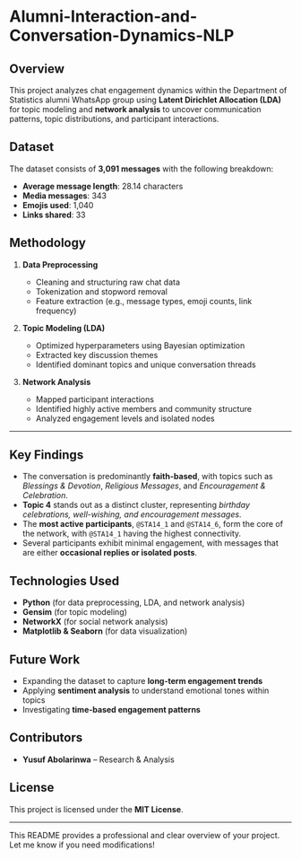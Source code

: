 
# Alumni-Interaction-and-Conversation-Dynamics-NLP 

## **Overview**  
This project analyzes chat engagement dynamics within the Department of Statistics alumni WhatsApp group using **Latent Dirichlet Allocation (LDA)** for topic modeling and **network analysis** to uncover communication patterns, topic distributions, and participant interactions.  


## **Dataset**  
The dataset consists of **3,091 messages** with the following breakdown:  
- **Average message length**: 28.14 characters  
- **Media messages**: 343  
- **Emojis used**: 1,040  
- **Links shared**: 33  

## **Methodology**  
1. **Data Preprocessing**  
   - Cleaning and structuring raw chat data  
   - Tokenization and stopword removal  
   - Feature extraction (e.g., message types, emoji counts, link frequency)  

2. **Topic Modeling (LDA)**  
   - Optimized hyperparameters using Bayesian optimization  
   - Extracted key discussion themes  
   - Identified dominant topics and unique conversation threads  

3. **Network Analysis**  
   - Mapped participant interactions  
   - Identified highly active members and community structure  
   - Analyzed engagement levels and isolated nodes

---

## **Key Findings**  
- The conversation is predominantly **faith-based**, with topics such as *Blessings & Devotion*, *Religious Messages*, and *Encouragement & Celebration*.  
- **Topic 4** stands out as a distinct cluster, representing *birthday celebrations, well-wishing, and encouragement messages*.  
- The **most active participants**, `@STA14_1` and `@STA14_6`, form the core of the network, with `@STA14_1` having the highest connectivity.  
- Several participants exhibit minimal engagement, with messages that are either **occasional replies or isolated posts**.  

## **Technologies Used**  
- **Python** (for data preprocessing, LDA, and network analysis)  
- **Gensim** (for topic modeling)  
- **NetworkX** (for social network analysis)  
- **Matplotlib & Seaborn** (for data visualization)  

## **Future Work**  
- Expanding the dataset to capture **long-term engagement trends**  
- Applying **sentiment analysis** to understand emotional tones within topics  
- Investigating **time-based engagement patterns**  

## **Contributors**  
- **Yusuf Abolarinwa** – Research & Analysis  

## **License**  
This project is licensed under the **MIT License**.  

---

This README provides a professional and clear overview of your project. Let me know if you need modifications!
